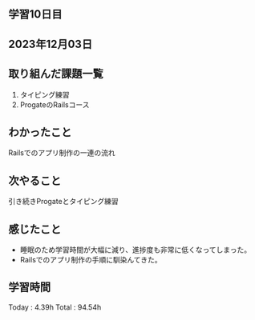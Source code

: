 ## 学習10日目
## 2023年12月03日
## 取り組んだ課題一覧
1. タイピング練習
1. ProgateのRailsコース
## わかったこと
Railsでのアプリ制作の一連の流れ
## 次やること
引き続きProgateとタイピング練習
## 感じたこと
+ 睡眠のため学習時間が大幅に減り、進捗度も非常に低くなってしまった。
+ Railsでのアプリ制作の手順に馴染んてきた。
## 学習時間
Today : 4.39h
Total : 94.54h
